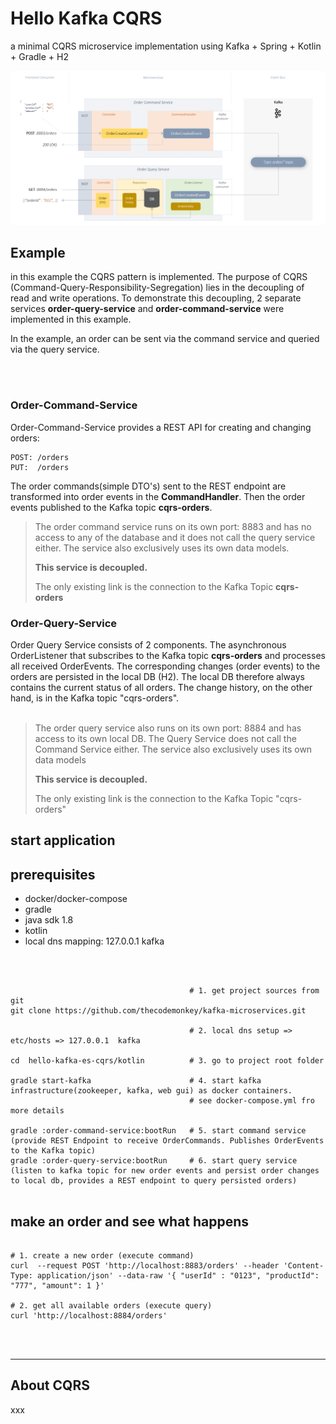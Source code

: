 # Hello Kafka CQRS 

a minimal CQRS microservice implementation 
using Kafka + Spring + Kotlin + Gradle + H2

![alt text](../docs/kafka-cqrs.png)


## Example

in this example the CQRS pattern is implemented. 
The purpose of CQRS (Command-Query-Responsibility-Segregation) lies in the decoupling of
read and write operations. To demonstrate this decoupling, 
2 separate services **order-query-service** and **order-command-service** were implemented in this example.

In the example, an order can be sent via the command service and queried via the query service.

<br/><br/>

### Order-Command-Service
Order-Command-Service provides a REST API for creating and changing orders:

    POST: /orders
    PUT:  /orders

The order commands(simple DTO's) sent to the REST endpoint are transformed into order events in the **CommandHandler**. 
Then the order events published to the Kafka topic **cqrs-orders**.

>The order command service runs on its own port: 8883 and has no access to any of the database
>and it does not call the query service either. The service also exclusively uses its own data models.
> 
> **This service is decoupled.** 
> 
> The only existing link is the connection to the Kafka Topic **cqrs-orders**


### Order-Query-Service

Order Query Service consists of 2 components. The asynchronous OrderListener that subscribes to the Kafka topic **cqrs-orders**
and processes all received OrderEvents. The corresponding changes (order events) to the orders are persisted in the local DB (H2).
The local DB therefore always contains the current status of all orders. The change history, on the other hand, is in the Kafka topic "cqrs-orders".
<br/><br/>

>The order query service also runs on its own port: 8884 and has access to its own local DB.
>The Query Service does not call the Command Service either. The service also exclusively uses its own data models
> 
> **This service is decoupled.**
> 
>The only existing link is the connection to the Kafka Topic "cqrs-orders"

## start application

## prerequisites

- docker/docker-compose
- gradle
- java sdk 1.8
- kotlin
- local dns mapping: 127.0.0.1 kafka

<br/><br/>

```shell
                                        # 1. get project sources from git
git clone https://github.com/thecodemonkey/kafka-microservices.git     

                                        # 2. local dns setup => etc/hosts => 127.0.0.1  kafka

cd  hello-kafka-es-cqrs/kotlin          # 3. go to project root folder                       

gradle start-kafka                      # 4. start kafka infrastructure(zookeeper, kafka, web gui) as docker containers.
                                        # see docker-compose.yml fro more details

gradle :order-command-service:bootRun   # 5. start command service (provide REST Endpoint to receive OrderCommands. Publishes OrderEvents to the Kafka topic)
gradle :order-query-service:bootRun     # 6. start query service (listen to kafka topic for new order events and persist order changes to local db, provides a REST endpoint to query persisted orders)


```

## make an order and see what happens

```shell

# 1. create a new order (execute command) 
curl  --request POST 'http://localhost:8883/orders' --header 'Content-Type: application/json' --data-raw '{ "userId" : "0123", "productId": "777", "amount": 1 }'

# 2. get all available orders (execute query)
curl 'http://localhost:8884/orders'

```

<br/><br/>

---

## About CQRS

xxx
